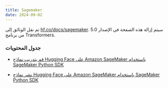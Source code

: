 ```yaml
---
title: Sagemaker
date: 2024-09-02
---
```


تم نقل الوثائق إلى [hf.co/docs/sagemaker](https://huggingface.co/docs/sagemaker). سيتم إزالة هذه الصفحة في الإصدار 5.0 من برنامج Transformers.

### جدول المحتويات

- [قم بتدريب نماذج Hugging Face على Amazon SageMaker باستخدام SageMaker Python SDK](https://huggingface.co/docs/sagemaker/train)

- [نشر نماذج Hugging Face على Amazon SageMaker باستخدام SageMaker Python SDK](https://huggingface.co/docs/sagemaker/inference)